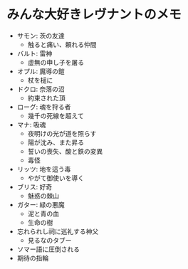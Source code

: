 

# みんな大好きレヴナントのメモ

  - サモン: 茨の友達
    + 触ると痛い、頼れる仲間
  - バルト: 雷神
    + 虚無の申し子を屠る
  - オプル: 魔導の鎧
    + 杖を槌に
  - ドクロ: 奈落の沼
    + 約束された頂
  - ローグ: 魂を狩る者
    + 幾千の死線を超えて
  - マナ: 吸魂
    + 夜明けの光が道を照らす
    + 陽が沈み、また昇る
    + 誓いの喪失、酸と鉄の変異
    + 毒怪
  - リッツ: 地を這う毒
    + やがて御使いを導く
  - ブリス: 好奇
    + 魅惑の棘山
  - ガター: 緑の悪魔
    + 泥と青の血
    + 生命の樹
  - 忘れられし祠に巡礼する神父
    + 見るなのタブー
  - ソマー語に圧倒される
  - 期待の指輪
